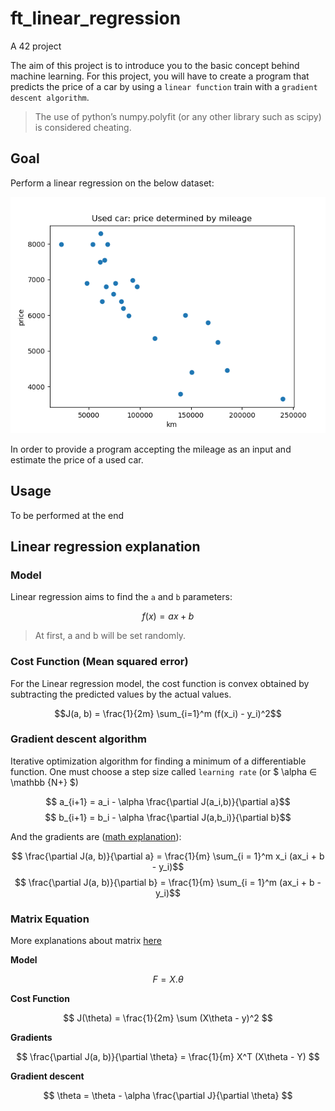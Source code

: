 # ft_linear_regression

A 42 project

The aim of this project is to introduce you to the basic concept behind machine learning.
For this project, you will have to create a program that predicts the price of a car by
using a `linear function` train with a `gradient descent algorithm`.

> The use of python’s numpy.polyfit (or any other library such as scipy) is considered cheating.

## Goal

Perform a linear regression on the below dataset:

![Screenshots](/graphs/dataset_scatterplot.png)

In order to provide a program accepting the mileage as an input and estimate the price of a used car.

## Usage

To be performed at the end

## Linear regression explanation

### Model

Linear regression aims to find the `a` and `b` parameters:

$$f(x) = ax + b$$

> At first, a and b will be set randomly.

### Cost Function (Mean squared error)

For the Linear regression model, the cost function is convex obtained by subtracting the predicted values by the actual values.

$$J(a, b) = \frac{1}{2m} \sum_{i=1}^m (f(x_i) - y_i)^2$$

### Gradient descent algorithm

Iterative optimization algorithm for finding a minimum of a differentiable function.
One must choose a step size called `learning rate` (or $ \alpha ∈ \mathbb {N+} $)

$$ a_{i+1} = a_i - \alpha \frac{\partial J(a_i,b)}{\partial a}$$
$$ b_{i+1} = b_i - \alpha \frac{\partial J(a,b_i)}{\partial b}$$

And the gradients are ([math explanation](math_cheat_sheet/gradient.ipynb)):

$$ \frac{\partial J(a, b)}{\partial a} = \frac{1}{m} \sum_{i = 1}^m x_i (ax_i + b - y_i)$$
$$ \frac{\partial J(a, b)}{\partial b} = \frac{1}{m} \sum_{i = 1}^m (ax_i + b - y_i)$$

### Matrix Equation

More explanations about matrix [here](math_cheat_sheet/matrix.ipynb)


**Model**

$$ F = X . \theta $$

**Cost Function**

$$ J(\theta) = \frac{1}{2m} \sum (X\theta - y)^2 $$

**Gradients**

$$ \frac{\partial J(a, b)}{\partial \theta} = \frac{1}{m} X^T (X\theta - Y) $$

**Gradient descent**

$$ \theta = \theta - \alpha \frac{\partial J}{\partial \theta} $$

